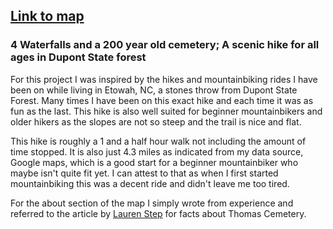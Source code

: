 ## [Link to map](https://coleylc.github.io/DupontScenicHike/)

### 4 Waterfalls and a 200 year old cemetery; A scenic hike for all ages in Dupont State forest

For this project I was inspired by the hikes and mountainbiking rides I have been on while living in Etowah, NC, a stones throw from Dupont State Forest. Many times I have been on this exact hike and each time it was as fun as the last. This hike is also well suited for beginner mountainbikers and older hikers as the slopes are not so steep and the trail is nice and flat.

This hike is roughly a 1 and a half hour walk not including the amount of time stopped. It is also just 4.3 miles as indicated from my data source, Google maps, which is a good start for a beginner mountainbiker who maybe isn't quite fit yet. I can attest to that as when I first started mountainbiking this was a decent ride and didn't leave me too tired.

For the about section of the map I simply wrote from experience and referred to the article by [Lauren Step](https://thelaurelofasheville.com/communities/history-feature-telling-the-tales-of-duponts-deceased/) for facts about Thomas Cemetery. 
